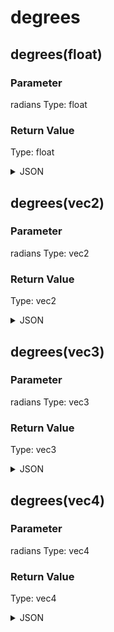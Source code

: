 # degrees

## degrees(float)

### Parameter

radians
  Type: float

### Return Value

  Type: float

<details><summary>JSON</summary>

```
{
  "Type": "degrees(float)",
  "Name": "degrees(float)",
  "Category": 1,
  "InputPins": [
    {
      "Connection": null,
      "Id": "radians",
      "Type": "float"
    }
  ],
  "OutputPins": [
    {
      "Id": "",
      "Type": "float"
    }
  ]
}
```

</details>

## degrees(vec2)

### Parameter

radians
  Type: vec2

### Return Value

  Type: vec2

<details><summary>JSON</summary>

```
{
  "Type": "degrees(vec2)",
  "Name": "degrees(vec2)",
  "Category": 1,
  "InputPins": [
    {
      "Connection": null,
      "Id": "radians",
      "Type": "vec2"
    }
  ],
  "OutputPins": [
    {
      "Id": "",
      "Type": "vec2"
    }
  ]
}
```

</details>

## degrees(vec3)

### Parameter

radians
  Type: vec3

### Return Value

  Type: vec3

<details><summary>JSON</summary>

```
{
  "Type": "degrees(vec3)",
  "Name": "degrees(vec3)",
  "Category": 1,
  "InputPins": [
    {
      "Connection": null,
      "Id": "radians",
      "Type": "vec3"
    }
  ],
  "OutputPins": [
    {
      "Id": "",
      "Type": "vec3"
    }
  ]
}
```

</details>

## degrees(vec4)

### Parameter

radians
  Type: vec4

### Return Value

  Type: vec4

<details><summary>JSON</summary>

```
{
  "Type": "degrees(vec4)",
  "Name": "degrees(vec4)",
  "Category": 1,
  "InputPins": [
    {
      "Connection": null,
      "Id": "radians",
      "Type": "vec4"
    }
  ],
  "OutputPins": [
    {
      "Id": "",
      "Type": "vec4"
    }
  ]
}
```

</details>

